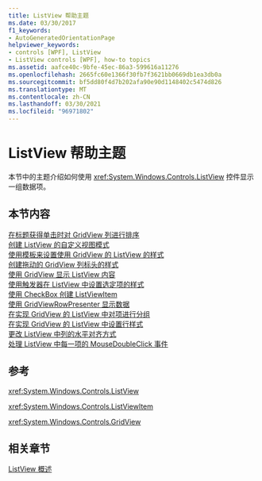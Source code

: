 ```yaml
---
title: ListView 帮助主题
ms.date: 03/30/2017
f1_keywords:
- AutoGeneratedOrientationPage
helpviewer_keywords:
- controls [WPF], ListView
- ListView controls [WPF], how-to topics
ms.assetid: aafce40c-9bfe-45ec-86a3-599616a11276
ms.openlocfilehash: 2665fc60e1366f30fb7f3621bb0669db1ea3db0a
ms.sourcegitcommit: bf5dd80f4d7b202afa90e90d1148402c5474d826
ms.translationtype: MT
ms.contentlocale: zh-CN
ms.lasthandoff: 03/30/2021
ms.locfileid: "96971802"
---
```

# <a name="listview-how-to-topics"></a>ListView 帮助主题
本节中的主题介绍如何使用 <xref:System.Windows.Controls.ListView> 控件显示一组数据项。  
  
## <a name="in-this-section"></a>本节内容  
 [在标题获得单击时对 GridView 列进行排序](how-to-sort-a-gridview-column-when-a-header-is-clicked.md)  
 [创建 ListView 的自定义视图模式](how-to-create-a-custom-view-mode-for-a-listview.md)  
 [使用模板来设置使用 GridView 的 ListView 的样式](how-to-use-templates-to-style-a-listview-that-uses-gridview.md)  
 [创建拖动的 GridView 列标头的样式](how-to-create-a-style-for-a-dragged-gridview-column-header.md)  
 [使用 GridView 显示 ListView 内容](how-to-display-listview-contents-by-using-a-gridview.md)  
 [使用触发器在 ListView 中设置选定项的样式](how-to-use-triggers-to-style-selected-items-in-a-listview.md)  
 [使用 CheckBox 创建 ListViewItem](how-to-create-listviewitems-with-a-checkbox.md)  
 [使用 GridViewRowPresenter 显示数据](how-to-display-data-by-using-gridviewrowpresenter.md)  
 [在实现 GridView 的 ListView 中对项进行分组](how-to-group-items-in-a-listview-that-implements-a-gridview.md)  
 [在实现 GridView 的 ListView 中设置行样式](how-to-style-a-row-in-a-listview-that-implements-a-gridview.md)  
 [更改 ListView 中列的水平对齐方式](how-to-change-the-horizontal-alignment-of-a-column-in-a-listview.md)  
 [处理 ListView 中每一项的 MouseDoubleClick 事件](how-to-handle-the-mousedoubleclick-event-for-each-item-in-a-listview.md)  
  
## <a name="reference"></a>参考  
 <xref:System.Windows.Controls.ListView>  
  
 <xref:System.Windows.Controls.ListViewItem>  
  
 <xref:System.Windows.Controls.GridView>  
  
## <a name="related-sections"></a>相关章节  
 [ListView 概述](listview-overview.md)

